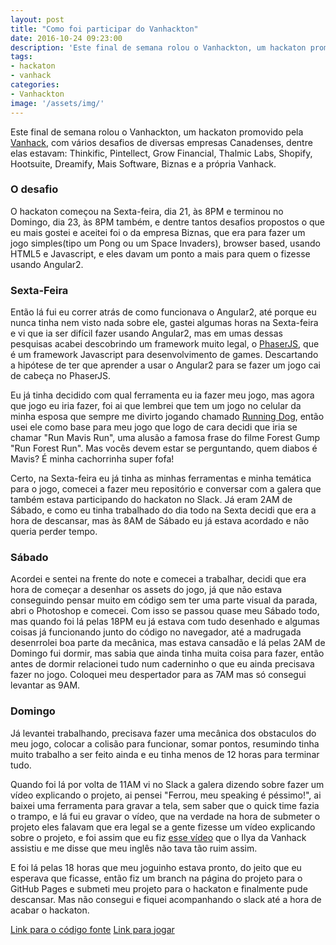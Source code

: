 ```yaml
---
layout: post
title: "Como foi participar do Vanhackton"
date: 2016-10-24 09:23:00
description: 'Este final de semana rolou o Vanhackton, um hackaton promovido pela Vanhack, com vários desafios de diversas empresas Canadenses, dentre elas estavam: Thinkific, Pintellect, Grow Financial, Thalmic Labs, Shopify, Hootsuite, Dreamify, Mais Software, Biznas e a própria Vanhack.'
tags:
- hackaton
- vanhack
categories:
- Vanhackton
image: '/assets/img/'
---
```


Este final de semana rolou o Vanhackton, um hackaton promovido pela [Vanhack](https://vanhack.com), com vários desafios de diversas empresas Canadenses, dentre elas estavam: Thinkific, Pintellect, Grow Financial, Thalmic Labs, Shopify, Hootsuite, Dreamify, Mais Software, Biznas e a própria Vanhack.

### O desafio ###
O hackaton começou na Sexta-feira, dia 21, às 8PM e terminou no Domingo, dia 23, às 8PM também, e dentre tantos desafios propostos o que eu mais gostei e aceitei foi o da empresa Biznas, que era para fazer um jogo simples(tipo um Pong ou um Space Invaders), browser based, usando HTML5 e Javascript, e eles davam um ponto a mais para quem o fizesse usando Angular2.

### Sexta-Feira ###
Então lá fui eu correr atrás de como funcionava o Angular2, até porque eu nunca tinha nem visto nada sobre ele, gastei algumas horas na Sexta-feira e vi que ia ser difícil fazer usando Angular2, mas em umas dessas pesquisas acabei descobrindo um framework muito legal, o [PhaserJS](http://phaser.io/), que é um framework Javascript para desenvolvimento de games. Descartando a hipótese de ter que aprender a usar o Angular2 para se fazer um jogo cai de cabeça no PhaserJS.

Eu já tinha decidido com qual ferramenta eu ia fazer meu jogo, mas agora que jogo eu iria fazer, foi ai que lembrei que tem um jogo no celular da minha esposa que sempre me divirto jogando chamado [Running Dog](https://itunes.apple.com/br/app/running-dog-the-champion/id1092348427?mt=8), então usei ele como base para meu jogo que logo de cara decidi que iria se chamar "Run Mavis Run", uma alusão a famosa frase do filme Forest Gump "Run Forest Run". Mas vocês devem estar se perguntando, quem diabos é Mavis? É minha cachorrinha super fofa!

Certo, na Sexta-feira eu já tinha as minhas ferramentas e minha temática para o jogo, comecei a fazer meu repositório e conversar com a galera que também estava participando do hackaton no Slack. Já eram 2AM de Sábado, e como eu tinha trabalhado do dia todo na Sexta decidi que era a hora de descansar, mas às 8AM de Sábado eu já estava acordado e não queria perder tempo.

### Sábado ###
Acordei e sentei na frente do note e comecei a trabalhar, decidi que era hora de começar a desenhar os assets do jogo, já que não estava conseguindo pensar muito em código sem ter uma parte visual da parada, abri o Photoshop e comecei. Com isso se passou quase meu Sábado todo, mas quando foi lá pelas 18PM eu já estava com tudo desenhado e algumas coisas já funcionando junto do código no navegador, até a madrugada desenrrolei boa parte da mecânica, mas estava cansadão e lá pelas 2AM de Domingo fui dormir, mas sabia que ainda tinha muita coisa para fazer, então antes de dormir relacionei tudo num caderninho o que eu ainda precisava fazer no jogo. Coloquei meu despertador para as 7AM mas só consegui levantar as 9AM.

### Domingo ###
Já levantei trabalhando, precisava fazer uma mecânica dos obstaculos do meu jogo, colocar a colisão para funcionar, somar pontos, resumindo tinha muito trabalho a ser feito ainda e eu tinha menos de 12 horas para terminar tudo.

Quando foi lá por volta de 11AM vi no Slack a galera dizendo sobre fazer um vídeo explicando o projeto, ai pensei "Ferrou, meu speaking é péssimo!", ai baixei uma ferramenta para gravar a tela, sem saber que o quick time fazia o trampo, e lá fui eu gravar o vídeo, que na verdade na hora de submeter o projeto eles falavam que era legal se a gente fizesse um vídeo explicando sobre o projeto, e foi assim que eu fiz [esse vídeo](https://www.youtube.com/watch?v=9T5F7l8J9cY) que o Ilya da Vanhack assistiu e me disse que meu inglês não tava tão ruim assim.

E foi lá pelas 18 horas que meu joguinho estava pronto, do jeito que eu esperava que ficasse, então fiz um branch na página do projeto para o GitHub Pages e submeti meu projeto para o hackaton e finalmente pude descansar. Mas não consegui e fiquei acompanhando o slack até a hora de acabar o hackaton.

[Link para o código fonte](http://github.com/rpaggi/run-mavis-run)
[Link para jogar](http://rpaggi.com.br/run-mavis-run)
